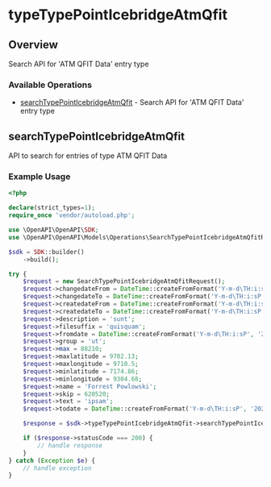 # typeTypePointIcebridgeAtmQfit

## Overview

Search API for 'ATM QFIT Data' entry type

### Available Operations

* [searchTypePointIcebridgeAtmQfit](#searchtypepointicebridgeatmqfit) - Search API for 'ATM QFIT Data' entry type

## searchTypePointIcebridgeAtmQfit

API to search for entries of type ATM QFIT Data

### Example Usage

```php
<?php

declare(strict_types=1);
require_once 'vendor/autoload.php';

use \OpenAPI\OpenAPI\SDK;
use \OpenAPI\OpenAPI\Models\Operations\SearchTypePointIcebridgeAtmQfitRequest;

$sdk = SDK::builder()
    ->build();

try {
    $request = new SearchTypePointIcebridgeAtmQfitRequest();
    $request->changedateFrom = DateTime::createFromFormat('Y-m-d\TH:i:sP', '2022-08-13T21:23:51.890Z');
    $request->changedateTo = DateTime::createFromFormat('Y-m-d\TH:i:sP', '2022-08-21T22:37:08.105Z');
    $request->createdateFrom = DateTime::createFromFormat('Y-m-d\TH:i:sP', '2020-08-28T05:38:13.948Z');
    $request->createdateTo = DateTime::createFromFormat('Y-m-d\TH:i:sP', '2022-04-19T04:42:02.526Z');
    $request->description = 'sunt';
    $request->filesuffix = 'quisquam';
    $request->fromdate = DateTime::createFromFormat('Y-m-d\TH:i:sP', '2021-09-02T18:33:54.350Z');
    $request->group = 'ut';
    $request->max = 88210;
    $request->maxlatitude = 9702.13;
    $request->maxlongitude = 9710.5;
    $request->minlatitude = 7174.86;
    $request->minlongitude = 9304.68;
    $request->name = 'Forrest Powlowski';
    $request->skip = 620520;
    $request->text = 'ipsam';
    $request->todate = DateTime::createFromFormat('Y-m-d\TH:i:sP', '2020-03-12T07:11:13.000Z');

    $response = $sdk->typeTypePointIcebridgeAtmQfit->searchTypePointIcebridgeAtmQfit($request);

    if ($response->statusCode === 200) {
        // handle response
    }
} catch (Exception $e) {
    // handle exception
}
```
